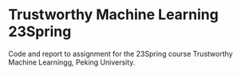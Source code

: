 # Trustworthy Machine Learning 23Spring

Code and report to assignment for the 23Spring course Trustworthy Machine Learningg, Peking University.
